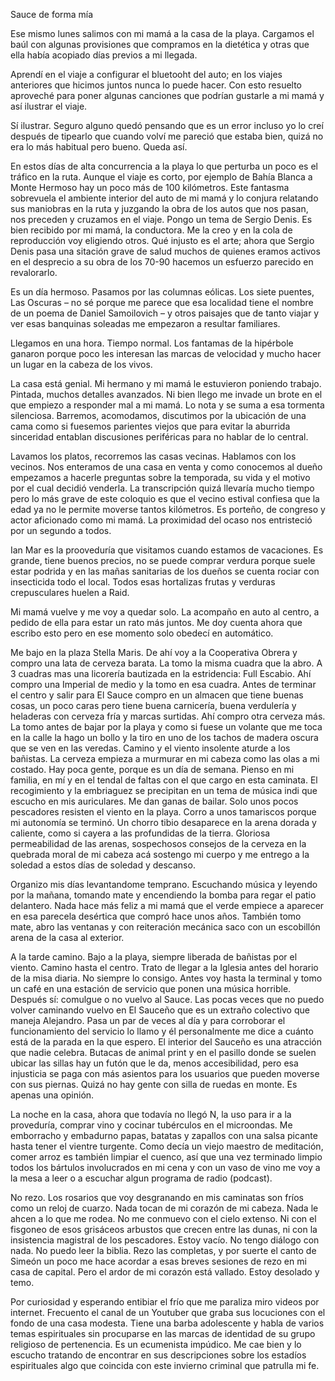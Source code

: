 Sauce de forma mía

<p>
Ese mismo lunes salimos con mi mamá a la casa de la playa. Cargamos el baúl con algunas provisiones que compramos en la dietética y otras que ella había acopiado días previos a mi llegada. 
</p>

<p>
Aprendí en el viaje a configurar el bluetooht del auto; en los viajes anteriores que hicimos juntos nunca lo puede hacer. Con esto resuelto aproveché para poner algunas canciones que podrían gustarle a mi mamá y así ilustrar el viaje.
</p>

<p>
Sí ilustrar. Seguro alguno quedó pensando que es un error incluso yo lo creí después de tipearlo que cuando volví me pareció que estaba bien, quizá no era lo más habitual pero bueno. Queda así. 
</p>

<p>
En estos días de alta concurrencia a la playa lo que perturba un poco es el tráfico en la ruta. Aunque el viaje es corto, por ejemplo de Bahía Blanca a Monte Hermoso hay un poco más de 100 kilómetros. Este fantasma sobrevuela el ambiente interior del auto de mi mamá y lo conjura relatando sus maniobras en la ruta y juzgando la obra de los autos que nos pasan, nos preceden y cruzamos en el viaje. Pongo un tema de Sergio Denis. Es bien recibido por mi mamá, la conductora. Me la creo y en la cola de reproducción voy eligiendo otros. Qué injusto es el arte; ahora que Sergio Denis pasa una sitación grave de salud muchos de quienes eramos activos en el desprecio a su obra de los 70-90 hacemos un esfuerzo parecido en revalorarlo. 
</p>

<p>
Es un día hermoso. Pasamos por las columnas eólicas. Los siete puentes, Las Oscuras &#x2013; no sé porque me parece que esa localidad tiene el nombre de un poema de Daniel Samoilovich &#x2013; y otros paisajes que de tanto viajar y ver esas banquinas soleadas me empezaron a resultar familiares. 
</p>

<p>
Llegamos en una hora. Tiempo normal. Los fantamas de la hipérbole ganaron porque poco les interesan las marcas de velocidad y mucho hacer un lugar en la cabeza de los vivos. 
</p>

<p>
La casa está genial. Mi hermano y mi mamá le estuvieron poniendo trabajo. Pintada, muchos detalles avanzados. Ni bien llego me invade un brote en el que empiezo a responder mal a mi mamá. Lo nota y se suma a esa tormenta silenciosa. Barremos, acomodamos, discutimos por la ubicación de una cama como si fuesemos parientes viejos que para evitar la aburrida sinceridad entablan discusiones periféricas para no hablar de lo central. 
</p>

<p>
Lavamos los platos, recorremos las casas vecinas. Hablamos con los vecinos. Nos enteramos de una casa en venta y como conocemos al dueño empezamos a hacerle preguntas sobre la temporada, su vida y el motivo por el cual decidió venderla. La transcripción quizá llevaría mucho tiempo pero lo más grave de este coloquio es que el vecino estival confiesa que la edad ya no le permite moverse tantos kilómetros. Es porteño, de congreso y actor aficionado como mi mamá. La proximidad del ocaso nos entristeció por un segundo a todos. 
</p>

<p>
Ian Mar es la prooveduría que visitamos cuando estamos de vacaciones. Es grande, tiene buenos precios, no se puede comprar verdura porque suele estar podrida y en las mañas sanitarias de los dueños se cuenta rociar con insecticida todo el local. Todos esas hortalizas frutas y verduras crepusculares huelen a Raid. 
</p>


<p>
Mi mamá vuelve y me voy a quedar solo. La acompaño en auto al centro, a pedido de ella para estar un rato más juntos. Me doy cuenta ahora que escribo esto pero en ese momento solo obedecí en automático. 
</p>

<p>
Me bajo en la plaza Stella Maris. De ahí voy a la Cooperativa Obrera y compro una lata de cerveza barata. La tomo la misma cuadra que la abro. A 3 cuadras mas una licorería bautizada en la estridencia: Full Escabio. Ahí compro una Imperial de medio y la tomo en esa cuadra. Antes de terminar el centro y salir para El Sauce compro en un almacen que tiene buenas cosas, un poco caras pero tiene buena carnicería, buena verdulería y heladeras con cerveza fría y marcas surtidas. Ahí compro otra cerveza más. La tomo antes de bajar por la playa y como si fuese un volante que me toca en la calle la hago un bollo y la tiro en uno de los tachos de madera oscura que se ven en las veredas. Camino y el viento insolente aturde a los bañistas. La cerveza empieza a murmurar en mi cabeza como las olas a mi costado. Hay poca gente, porque es un día de semana. Pienso en mi familia, en mí y en el tendal de faltas con el que cargo en esta caminata. El recogimiento y la embriaguez se precipitan en un tema de música indi que escucho en mis auriculares. Me dan ganas de bailar. Solo unos pocos pescadores resisten el viento en la playa. Corro a unos tamariscos porque mi autonomía se terminó. Un chorro tibio desaparece en la arena dorada y caliente, como si cayera a las profundidas de la tierra. Gloriosa permeabilidad de las arenas, sospechosos consejos de la cerveza en la quebrada moral de mi cabeza acá sostengo mi cuerpo y me entrego a la soledad a estos días de soledad y descanso. 
</p>

<p>
Organizo mis días levantandome temprano. Escuchando música y leyendo por la mañana, tomando mate y encendiendo la bomba para regar el patio delantero. Nada hace más feliz a mi mamá que el verde empiece a aparecer en esa parecela desértica que compró hace unos años. También tomo mate, abro las ventanas y con reiteración mecánica saco con un escobillón arena de la casa al exterior. 
</p>

<p>
A la tarde camino. Bajo a la playa, siempre liberada de bañistas por el viento. Camino hasta el centro. Trato de llegar a la Iglesia antes del horario de la misa diaria. No siempre lo consigo. Antes voy hasta la terminal y tomo un café en una estación de servicio que ponen una música horrible. Después sí: comulgue o no vuelvo al Sauce. Las pocas veces que no puedo volver caminando vuelvo en El Sauceño que es un extraño colectivo que maneja Alejandro. Pasa un par de veces al día y para corroborar el funcionamiento del servicio lo llamo y él personalmente me dice a cuánto está de la parada en la que espero. El interior del Sauceño es una atracción que nadie celebra. Butacas de animal print y en el pasillo donde se suelen ubicar las sillas hay un futón que le da, menos accesibilidad, pero esa injusticia se paga con más asientos para los usuarios que pueden moverse con sus piernas. Quizá no hay gente con silla de ruedas en monte. Es apenas una opinión.   
</p>


<p>
La noche en la casa, ahora que todavía no llegó N, la uso para ir a la proveduría, comprar vino y cocinar tubérculos en el microondas. Me emborracho y embadurno papas, batatas y zapallos con una salsa picante hasta tener el vientre turgente. Como decía un viejo maestro de meditación, comer arroz es también limpiar el cuenco, así que una vez terminado limpio todos los bártulos involucrados en mi cena y con un vaso de vino me voy a la mesa a leer o a escuchar algun programa de radio (podcast). 
</p>

<p>
No rezo. Los rosarios que voy desgranando en mis caminatas son fríos como un reloj de cuarzo. Nada tocan de mi corazón de mi cabeza. Nada le ahcen a lo que me rodea. No me conmuevo con el cielo extenso. Ni con el fisgoneo de esos grisáceos arbustos que crecen entre las dunas, ni con la insistencia magistral de los pescadores. Estoy vacío. No tengo diálogo con nada. No puedo leer la biblia. Rezo las completas, y por suerte el canto de Simeón un poco me hace acordar a esas breves sesiones de rezo en mi casa de capital. Pero el ardor de mi corazón está vallado. Estoy desolado y temo. 
</p>

<p>
Por curiosidad y esperando entibiar el frío que me paraliza miro videos por internet. Frecuento el canal de un Youtuber que graba sus locuciones con el fondo de una casa modesta. Tiene una barba adolescente y habla de varios temas espirituales sin procuparse en las marcas de identidad de su grupo religioso de pertenencia. Es un ecumenista impúdico. Me cae bien y lo escucho tratando de encontrar en sus descripciones sobre los estadíos espirituales algo que coincida con este invierno criminal que patrulla mi fe.
</p>


